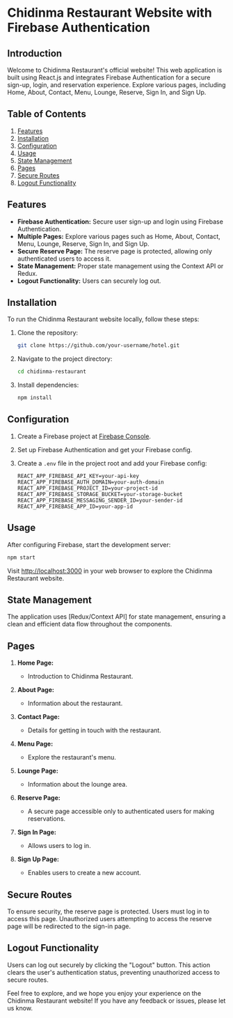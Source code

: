 # Chidinma Restaurant Website with Firebase Authentication

## Introduction

Welcome to Chidinma Restaurant's official website! This web application is built using React.js and integrates Firebase Authentication for a secure sign-up, login, and reservation experience. Explore various pages, including Home, About, Contact, Menu, Lounge, Reserve, Sign In, and Sign Up.

## Table of Contents

1. [Features](#features)
2. [Installation](#installation)
3. [Configuration](#configuration)
4. [Usage](#usage)
5. [State Management](#state-management)
6. [Pages](#pages)
7. [Secure Routes](#secure-routes)
8. [Logout Functionality](#logout-functionality)

## Features

- **Firebase Authentication:** Secure user sign-up and login using Firebase Authentication.
- **Multiple Pages:** Explore various pages such as Home, About, Contact, Menu, Lounge, Reserve, Sign In, and Sign Up.
- **Secure Reserve Page:** The reserve page is protected, allowing only authenticated users to access it.
- **State Management:** Proper state management using the Context API or Redux.
- **Logout Functionality:** Users can securely log out.

## Installation

To run the Chidinma Restaurant website locally, follow these steps:

1. Clone the repository:

   ```bash
   git clone https://github.com/your-username/hotel.git
   ```

2. Navigate to the project directory:

   ```bash
   cd chidinma-restaurant
   ```

3. Install dependencies:

   ```bash
   npm install
   ```

## Configuration

1. Create a Firebase project at [Firebase Console](https://console.firebase.google.com/).
2. Set up Firebase Authentication and get your Firebase config.
3. Create a `.env` file in the project root and add your Firebase config:

   ```env
   REACT_APP_FIREBASE_API_KEY=your-api-key
   REACT_APP_FIREBASE_AUTH_DOMAIN=your-auth-domain
   REACT_APP_FIREBASE_PROJECT_ID=your-project-id
   REACT_APP_FIREBASE_STORAGE_BUCKET=your-storage-bucket
   REACT_APP_FIREBASE_MESSAGING_SENDER_ID=your-sender-id
   REACT_APP_FIREBASE_APP_ID=your-app-id
   ```

## Usage

After configuring Firebase, start the development server:

```bash
npm start
```

Visit [http://localhost:3000](http://localhost:3000) in your web browser to explore the Chidinma Restaurant website.

## State Management

The application uses [Redux/Context API] for state management, ensuring a clean and efficient data flow throughout the components.

## Pages

1. **Home Page:**
   - Introduction to Chidinma Restaurant.

2. **About Page:**
   - Information about the restaurant.

3. **Contact Page:**
   - Details for getting in touch with the restaurant.

4. **Menu Page:**
   - Explore the restaurant's menu.

5. **Lounge Page:**
   - Information about the lounge area.

6. **Reserve Page:**
   - A secure page accessible only to authenticated users for making reservations.

7. **Sign In Page:**
   - Allows users to log in.

8. **Sign Up Page:**
   - Enables users to create a new account.

## Secure Routes

To ensure security, the reserve page is protected. Users must log in to access this page. Unauthorized users attempting to access the reserve page will be redirected to the sign-in page.

## Logout Functionality

Users can log out securely by clicking the "Logout" button. This action clears the user's authentication status, preventing unauthorized access to secure routes.

Feel free to explore, and we hope you enjoy your experience on the Chidinma Restaurant website! If you have any feedback or issues, please let us know.